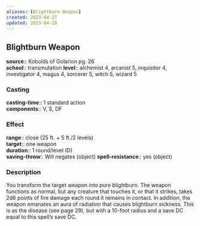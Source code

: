 ```yaml
---
aliases: [Blightburn Weapon]
created: 2023-04-27
updated: 2023-04-28
---
```


## Blightburn Weapon

**source**:: Kobolds of Golarion pg. 26  
**school**:: transmutation
**level**:: alchemist 4, arcanist 5, inquisitor 4, investigator 4, magus 4, sorcerer 5, witch 5, wizard 5

### Casting

**casting-time**:: 1 standard action  
**components**:: V, S, DF

### Effect

**range**:: close (25 ft. + 5 ft./2 levels)  
**target**:: one weapon  
**duration**:: 1 round/level (D)  
**saving-throw**:: Will negates (object)
**spell-resistance**:: yes (object)

### Description

You transform the target weapon into pure blightburn. The weapon functions as normal, but any creature that touches it, or that it strikes, takes 2d6 points of fire damage each round it remains in contact. In addition, the weapon emanates an aura of radiation that causes blightburn sickness. This is as the disease (see page 29), but with a 10-foot radius and a save DC equal to this spell’s save DC.
